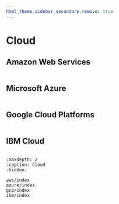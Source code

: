 ```yaml
---
html_theme.sidebar_secondary.remove: true
---
```


# Cloud

## Amazon Web Services

```{include} ../_includes/menus/aws.md

```

## Microsoft Azure

```{include} ../_includes/menus/azure.md

```

## Google Cloud Platforms

```{include} ../_includes/menus/gcp.md

```

## IBM Cloud

```{include} ../_includes/menus/ibm.md

```

```{toctree}
:maxdepth: 2
:caption: Cloud
:hidden:

aws/index
azure/index
gcp/index
ibm/index
```
